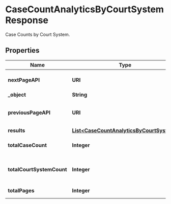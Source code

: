 

# CaseCountAnalyticsByCourtSystemResponse

Case Counts by Court System.

## Properties

| Name | Type | Description | Notes |
|------------ | ------------- | ------------- | -------------|
|**nextPageAPI** | **URI** | Next page of results if applicable. |  |
|**_object** | **String** |  |  |
|**previousPageAPI** | **URI** | Link to previous page of results. |  |
|**results** | [**List&lt;CaseCountAnalyticsByCourtSystem&gt;**](CaseCountAnalyticsByCourtSystem.md) |  |  |
|**totalCaseCount** | **Integer** | Total no. of Cases for this criteria. |  |
|**totalCourtSystemCount** | **Integer** | Total no. of Court System for this criteria. |  |
|**totalPages** | **Integer** | Total no. of pages. |  |



